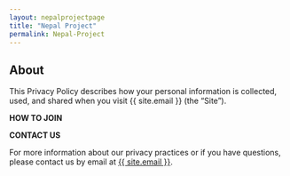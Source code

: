 ```yaml
---
layout: nepalprojectpage
title: "Nepal Project"
permalink: Nepal-Project
---
```

    
 
<div class="col-lg-12 text-center">
	<h2 class="section-heading text-uppercase">About</h2>
</div>



This Privacy Policy describes how your personal information is collected, used, and shared when you visit {{ site.email }} (the “Site”).

**HOW TO JOIN**



**CONTACT US**

For more information about our privacy practices or if you have questions, please contact us by email at <a href="mailto:{{ site.email }}">{{ site.email }}</a>.